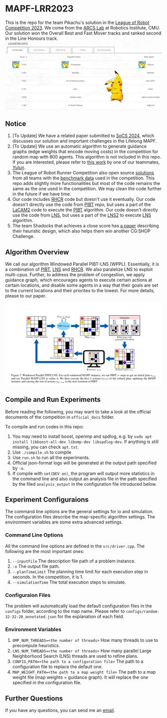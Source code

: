 # MAPF-LRR2023
This is the repo for the team Pikachu's solution in the [League of Robot Competition 2023](https://www.leagueofrobotrunners.org/). We come from the [ARCS Lab](https://jiaoyangli.me/people/) at Robotics Institute, CMU. Our solution won the Overall Best and Fast Mover tracks and ranked second in the Line Honours track. 
![A Snapshot of a part of the Leaderboard](imgs/leaderboard_pikachu.png)

## Notice
1. [To Update] We have a related paper submitted to [SoCS 2024](https://socs24.search-conference.org/home), which discusses our solution and important challenges in the Lifelong MAPF. 
2. [To Update] We use an automatic algorithm to generate guidance graphs (edge weights that encode moving costs) in the competition for random map with 800 agents. This algorithm is not included in this repo. If you are interested, please refer to [this work](https://arxiv.org/abs/2402.01446) by one of our teammates, [Yulun](https://yulunzhang.net/).
3. The League of Robot Runner Competition also open source [solutions](https://github.com/MAPF-Competition/Code-Archive.git) from all teams with the [benchmark data](https://github.com/MAPF-Competition/Benchmark-Archive.git) used in the competition. This repo adds slightly more functionalities but most of the code remains the same as the one used in the competition. We may clean the code further in the future if we have time.
4. Our code includes [RHCR](https://github.com/Jiaoyang-Li/RHCR) code but doesn't use it eventually. Our code doesn't directly use the code from [PIBT](https://github.com/Kei18/pibt) repo, but uses a part of the [LaCAM2](https://github.com/Kei18/lacam2) code to execute the [PIBT](https://github.com/Kei18/pibt) algorithm. Our code doesn't directly use the code from [LNS](https://github.com/Jiaoyang-Li/MAPF-LNS), but uses a part of the [LNS2](https://github.com/Jiaoyang-Li/MAPF-LNS2) to execute [LNS](https://github.com/Jiaoyang-Li/MAPF-LNS) algorithm.
5. The team Shadocks that achieves a close score has [a paper](https://arxiv.org/abs/2303.07696) describing their heuristic design, which also helps them win another CG:SHOP Challenge.

## Algorithm Overview
We call our algorithm Windowed Parallel PIBT-LNS (WPPL). Essentially, it is a combination of [PIBT](https://github.com/Kei18/pibt), [LNS](https://github.com/Jiaoyang-Li/MAPF-LNS) and [RHCR](https://github.com/Jiaoyang-Li/RHCR). We also paralelize LNS to exploit multi-cpus. Further, to address the problem of congestion, we apply guidance graph, which encourages agents to execute certain actions at certain locations, and disable some agents in a way that their goals are set to the current locations and their priorites to the lowest. For more details, please to our paper.

![alt text](imgs/algorithm_overview.png)

## Compile and Run Experiments
Before reading the following, you may want to take a look at the official documents of the compeition in `official_docs` folder.

To compile and run codes in this repo:
1. You may need to install boost, openmp and spdlog, e.g. by `sudo apt install libboost-all-dev libomp-dev libspdlog-dev`. If anything is still missing, you can check `apt.txt`.
2. Use `./compile.sh` to compile
3. Use `run.sh` to run all the experiments.
4. Official json-format logs will be generated at the output path specified by `-o`.
5. If compile with `set(DEV on)`, the program will output more statistics in the command line and also output an analysis file in the path specified by the filed `analysis_output` in the configuration file introduced below.

## Experiment Configuraions
The command line options are the general settings for io and simulation. The configuration files describe the map-specific algorithm settings. The environment variables are some extra advanced settings.

### Command Line Options
All the command line options are defined in the `src/driver.cpp`. The following are the most important ones:
1. `--inputFile` The description file path of a problem instance.
2. `-o` The output file path.
3. `--planTimeLimit` The planning time limit for each execution step in seconds. In the competition, it is 1.
4. `--simulationTime` The total execution steps to simulate.

### Configuraion Files
The problem will automatically load the default configuration files in the `configs` folder, according to the map name. Please refer to `configs/random-32-32-20_annotated.json` for the explanation of each field.

### Environment Variables
1. `OMP_NUM_THREADS=<the number of threads>` How many threads to use to precompute heuristics.
2. `LNS_NUM_THREADS=<the number of threads>` How many parallel Large Neighborhood Search (LNS) threads are used to refine plans.
3. `CONFIG_PATH=<the path to a configuration file>` The path to a configuration file to replace the default one.
4. `MAP_WEIGHT_PATH=<the path to a map weight file>` The path to a map weight file (map weights = guidance graph). It will replace the one specified in the configuration file.

## Further Questions
If you have any questions, you can send me an [email](srevir@foxmail.com).
